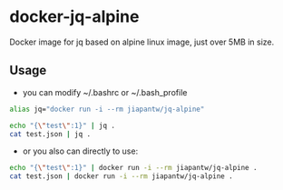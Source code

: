 # docker-jq-alpine

Docker image for jq based on alpine linux image, just over 5MB in size.

## Usage
- you can modify ~/.bashrc or ~/.bash_profile

```sh
alias jq="docker run -i --rm jiapantw/jq-alpine"

echo "{\"test\":1}" | jq .
cat test.json | jq .
```

- or you also can directly to use:

```sh
echo "{\"test\":1}" | docker run -i --rm jiapantw/jq-alpine .
cat test.json | docker run -i --rm jiapantw/jq-alpine .
```
